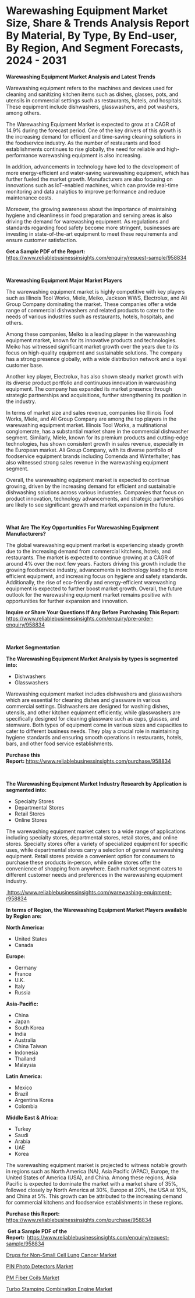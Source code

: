 <p><h1>Warewashing Equipment Market Size, Share & Trends Analysis Report By Material, By Type, By End-user, By Region, And Segment Forecasts, 2024 - 2031</h1></p><p><strong>Warewashing Equipment Market Analysis and Latest Trends</strong></p>
<p><p>Warewashing equipment refers to the machines and devices used for cleaning and sanitizing kitchen items such as dishes, glasses, pots, and utensils in commercial settings such as restaurants, hotels, and hospitals. These equipment include dishwashers, glasswashers, and pot washers, among others.</p><p>The Warewashing Equipment Market is expected to grow at a CAGR of 14.9% during the forecast period. One of the key drivers of this growth is the increasing demand for efficient and time-saving cleaning solutions in the foodservice industry. As the number of restaurants and food establishments continues to rise globally, the need for reliable and high-performance warewashing equipment is also increasing.</p><p>In addition, advancements in technology have led to the development of more energy-efficient and water-saving warewashing equipment, which has further fueled the market growth. Manufacturers are also focusing on innovations such as IoT-enabled machines, which can provide real-time monitoring and data analytics to improve performance and reduce maintenance costs.</p><p>Moreover, the growing awareness about the importance of maintaining hygiene and cleanliness in food preparation and serving areas is also driving the demand for warewashing equipment. As regulations and standards regarding food safety become more stringent, businesses are investing in state-of-the-art equipment to meet these requirements and ensure customer satisfaction.</p></p>
<p><strong>Get a Sample PDF of the Report:&nbsp;</strong> <a href="https://www.reliablebusinessinsights.com/enquiry/request-sample/958834">https://www.reliablebusinessinsights.com/enquiry/request-sample/958834</a></p>
<p>&nbsp;</p>
<p><strong>Warewashing Equipment Major Market Players</strong></p>
<p><p>The warewashing equipment market is highly competitive with key players such as Illinois Tool Works, Miele, Meiko, Jackson WWS, Electrolux, and Ali Group Company dominating the market. These companies offer a wide range of commercial dishwashers and related products to cater to the needs of various industries such as restaurants, hotels, hospitals, and others.</p><p>Among these companies, Meiko is a leading player in the warewashing equipment market, known for its innovative products and technologies. Meiko has witnessed significant market growth over the years due to its focus on high-quality equipment and sustainable solutions. The company has a strong presence globally, with a wide distribution network and a loyal customer base.</p><p>Another key player, Electrolux, has also shown steady market growth with its diverse product portfolio and continuous innovation in warewashing equipment. The company has expanded its market presence through strategic partnerships and acquisitions, further strengthening its position in the industry.</p><p>In terms of market size and sales revenue, companies like Illinois Tool Works, Miele, and Ali Group Company are among the top players in the warewashing equipment market. Illinois Tool Works, a multinational conglomerate, has a substantial market share in the commercial dishwasher segment. Similarly, Miele, known for its premium products and cutting-edge technologies, has shown consistent growth in sales revenue, especially in the European market. Ali Group Company, with its diverse portfolio of foodservice equipment brands including Comenda and Winterhalter, has also witnessed strong sales revenue in the warewashing equipment segment.</p><p>Overall, the warewashing equipment market is expected to continue growing, driven by the increasing demand for efficient and sustainable dishwashing solutions across various industries. Companies that focus on product innovation, technology advancements, and strategic partnerships are likely to see significant growth and market expansion in the future.</p></p>
<p>&nbsp;</p>
<p><strong>What Are The Key Opportunities For Warewashing Equipment Manufacturers?</strong></p>
<p><p>The global warewashing equipment market is experiencing steady growth due to the increasing demand from commercial kitchens, hotels, and restaurants. The market is expected to continue growing at a CAGR of around 4% over the next few years. Factors driving this growth include the growing foodservice industry, advancements in technology leading to more efficient equipment, and increasing focus on hygiene and safety standards. Additionally, the rise of eco-friendly and energy-efficient warewashing equipment is expected to further boost market growth. Overall, the future outlook for the warewashing equipment market remains positive with opportunities for further expansion and innovation.</p></p>
<p><strong>Inquire or Share Your Questions If Any Before Purchasing This Report:</strong> <a href="https://www.reliablebusinessinsights.com/enquiry/pre-order-enquiry/958834">https://www.reliablebusinessinsights.com/enquiry/pre-order-enquiry/958834</a></p>
<p>&nbsp;</p>
<p><strong>Market Segmentation</strong></p>
<p><strong>The Warewashing Equipment Market Analysis by types is segmented into:</strong></p>
<p><ul><li>Dishwashers</li><li>Glasswashers</li></ul></p>
<p><p>Warewashing equipment market includes dishwashers and glasswashers which are essential for cleaning dishes and glassware in various commercial settings. Dishwashers are designed for washing dishes, utensils, and other kitchen equipment efficiently, while glasswashers are specifically designed for cleaning glassware such as cups, glasses, and stemware. Both types of equipment come in various sizes and capacities to cater to different business needs. They play a crucial role in maintaining hygiene standards and ensuring smooth operations in restaurants, hotels, bars, and other food service establishments.</p></p>
<p><strong>Purchase this Report:&nbsp;</strong><a href="https://www.reliablebusinessinsights.com/purchase/958834">https://www.reliablebusinessinsights.com/purchase/958834</a></p>
<p>&nbsp;</p>
<p><strong>The Warewashing Equipment Market Industry Research by Application is segmented into:</strong></p>
<p><ul><li>Specialty Stores</li><li>Departmental Stores</li><li>Retail Stores</li><li>Online Stores</li></ul></p>
<p><p>The warewashing equipment market caters to a wide range of applications including specialty stores, departmental stores, retail stores, and online stores. Specialty stores offer a variety of specialized equipment for specific uses, while departmental stores carry a selection of general warewashing equipment. Retail stores provide a convenient option for consumers to purchase these products in-person, while online stores offer the convenience of shopping from anywhere. Each market segment caters to different customer needs and preferences in the warewashing equipment industry.</p></p>
<p><a href="https://www.reliablebusinessinsights.com/warewashing-equipment-r958834">&nbsp;https://www.reliablebusinessinsights.com/warewashing-equipment-r958834</a></p>
<p><strong>In terms of Region, the Warewashing Equipment Market Players available by Region are:</strong></p>
<p>
    <p> <strong> North America: </strong>
        <ul>
            <li>United States</li>
            <li>Canada</li>
        </ul>
        </p> 
    <p> <strong> Europe: </strong>
        <ul>
            <li>Germany</li>
            <li>France</li>
            <li>U.K.</li>
            <li>Italy</li>
            <li>Russia</li>
        </ul>
        </p> 
    <p> <strong> Asia-Pacific: </strong>
        <ul>
            <li>China</li>
            <li>Japan</li>
            <li>South Korea</li>
            <li>India</li>
            <li>Australia</li>
            <li>China Taiwan</li>
            <li>Indonesia</li>
            <li>Thailand</li>
            <li>Malaysia</li>
        </ul>
        </p> 
    <p> <strong> Latin America: </strong>
        <ul>
            <li>Mexico</li>
            <li>Brazil</li>
            <li>Argentina Korea</li>
            <li>Colombia</li>
        </ul>
        </p> 
    <p> <strong> Middle East & Africa: </strong>
        <ul>
            <li>Turkey</li>
            <li>Saudi</li>
            <li>Arabia</li>
            <li>UAE</li>
            <li>Korea</li>
        </ul>
    </p>
    </p>
<p><p>The warewashing equipment market is projected to witness notable growth in regions such as North America (NA), Asia Pacific (APAC), Europe, the United States of America (USA), and China. Among these regions, Asia Pacific is expected to dominate the market with a market share of 35%, followed closely by North America at 30%, Europe at 20%, the USA at 10%, and China at 5%. This growth can be attributed to the increasing demand for commercial kitchens and foodservice establishments in these regions.</p></p>
<p><strong>Purchase this Report: </strong><a href="https://www.reliablebusinessinsights.com/purchase/958834">https://www.reliablebusinessinsights.com/purchase/958834</a></p>
<p>&nbsp;<strong>Get a Sample PDF of the Report:&nbsp;&nbsp;</strong><a href="https://www.reliablebusinessinsights.com/enquiry/request-sample/958834">https://www.reliablebusinessinsights.com/enquiry/request-sample/958834</a></p>
<p><strong></strong></p>
<p><p><a href="https://github.com/victorialyman98067/Market-Research-Report-List-1/blob/main/drugs-for-non-small-cell-lung-cancer-market.md">Drugs for Non-Small Cell Lung Cancer Market</a></p><p><a href="https://github.com/caylechardson65746/Market-Research-Report-List-1/blob/main/pin-photo-detectors-market.md">PIN Photo Detectors Market</a></p><p><a href="https://medium.com/@clairhane_9803/global-pm-fiber-coils-industry-research-report-competitive-landscape-market-size-regional-status-f0984c9b6461">PM Fiber Coils Market</a></p><p><a href="https://medium.com/@jeniw10236654655/global-turbo-stamping-combination-engine-market-is-projected-to-grow-at-a-cagr-of-11-3-9aac2d55acb5">Turbo Stamping Combination Engine Market</a></p></p>
